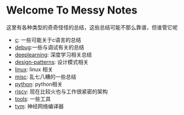 # Welcome To Messy Notes

这里有各种类型的奇奇怪怪的总结，这些总结可能不那么靠谱，但谁管它呢

- [c](/c): 一些可能关于c语言的总结
- [debug](/debug):一些与调试有关的总结
- [deeplearning](/deeplearning): 深度学习相关总结
- [design-patterns](/design-patterns): 设计模式相关
- [linux](/linux): linux 相关
- [misc](/misc): 乱七八糟的一些总结
- [python](/python): python相关
- [riscv](/riscv): 现在比较火也与工作很紧密的架构
- [tools](/tool): 一些工具
- [tvm](/tvm): 神经网络编译器
